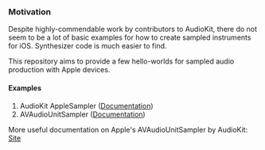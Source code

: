 ### Motivation
Despite highly-commendable work by contributors to AudioKit, there do not seem to be a lot of basic examples for how to create sampled instruments for iOS. Synthesizer code is much easier to find.

This repository aims to provide a few hello-worlds for sampled audio production with Apple devices.

#### Examples
1. AudioKit AppleSampler ([Documentation](https://www.audiokit.io/AudioKit/documentation/audiokit/applesampler))
2. AVAudioUnitSampler ([Documentation](https://developer.apple.com/documentation/avfaudio/avaudiounitsampler))

More useful documentation on Apple's AVAudioUnitSampler by AudioKit: [Site](https://www.audiokit.io/AudioKit/documentation/audiokit/samplers)


